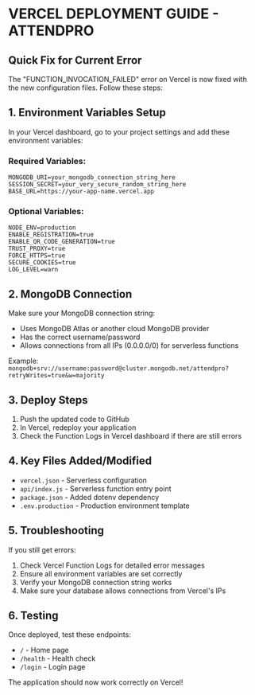 # VERCEL DEPLOYMENT GUIDE - ATTENDPRO

## Quick Fix for Current Error

The "FUNCTION_INVOCATION_FAILED" error on Vercel is now fixed with the new configuration files. Follow these steps:

## 1. Environment Variables Setup

In your Vercel dashboard, go to your project settings and add these environment variables:

### Required Variables:
```
MONGODB_URI=your_mongodb_connection_string_here
SESSION_SECRET=your_very_secure_random_string_here
BASE_URL=https://your-app-name.vercel.app
```

### Optional Variables:
```
NODE_ENV=production
ENABLE_REGISTRATION=true
ENABLE_QR_CODE_GENERATION=true
TRUST_PROXY=true
FORCE_HTTPS=true
SECURE_COOKIES=true
LOG_LEVEL=warn
```

## 2. MongoDB Connection

Make sure your MongoDB connection string:
- Uses MongoDB Atlas or another cloud MongoDB provider
- Has the correct username/password
- Allows connections from all IPs (0.0.0.0/0) for serverless functions

Example: `mongodb+srv://username:password@cluster.mongodb.net/attendpro?retryWrites=true&w=majority`

## 3. Deploy Steps

1. Push the updated code to GitHub
2. In Vercel, redeploy your application
3. Check the Function Logs in Vercel dashboard if there are still errors

## 4. Key Files Added/Modified

- `vercel.json` - Serverless configuration
- `api/index.js` - Serverless function entry point  
- `package.json` - Added dotenv dependency
- `.env.production` - Production environment template

## 5. Troubleshooting

If you still get errors:
1. Check Vercel Function Logs for detailed error messages
2. Ensure all environment variables are set correctly
3. Verify your MongoDB connection string works
4. Make sure your database allows connections from Vercel's IPs

## 6. Testing

Once deployed, test these endpoints:
- `/` - Home page
- `/health` - Health check
- `/login` - Login page

The application should now work correctly on Vercel!
